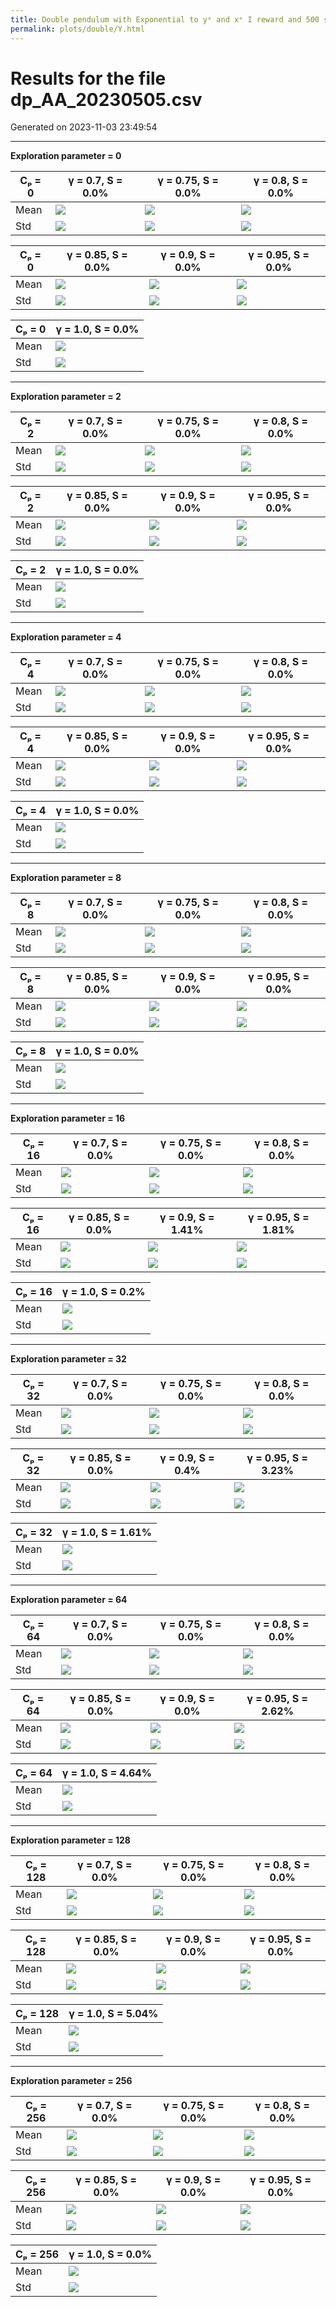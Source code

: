 ```yaml
---
title: Double pendulum with Exponential to yᵉ and xᵉ I reward and 500 steps
permalink: plots/double/Y.html
---
```


# Results for the file dp_AA_20230505.csv 

Generated on 2023-11-03 23:49:54

---

**Exploration parameter = 0**

| Cₚ = 0 | γ = 0.7, S = 0.0% | γ = 0.75, S = 0.0% | γ = 0.8, S = 0.0% | 
| --- | --- | --- | --- | 
| Mean | ![](fig/dp_AA/mean_g_0.7_cp_0.png) | ![](fig/dp_AA/mean_g_0.75_cp_0.png) | ![](fig/dp_AA/mean_g_0.8_cp_0.png) | 
| Std | ![](fig/dp_AA/std_g_0.7_cp_0.png) | ![](fig/dp_AA/std_g_0.75_cp_0.png) | ![](fig/dp_AA/std_g_0.8_cp_0.png) | 

| Cₚ = 0 | γ = 0.85, S = 0.0% | γ = 0.9, S = 0.0% | γ = 0.95, S = 0.0% | 
| --- | --- | --- | --- | 
| Mean | ![](fig/dp_AA/mean_g_0.85_cp_0.png) | ![](fig/dp_AA/mean_g_0.9_cp_0.png) | ![](fig/dp_AA/mean_g_0.95_cp_0.png) | 
| Std | ![](fig/dp_AA/std_g_0.85_cp_0.png) | ![](fig/dp_AA/std_g_0.9_cp_0.png) | ![](fig/dp_AA/std_g_0.95_cp_0.png) | 

| Cₚ = 0 | γ = 1.0, S = 0.0% | 
| --- | --- | 
| Mean | ![](fig/dp_AA/mean_g_1.0_cp_0.png) | 
| Std | ![](fig/dp_AA/std_g_1.0_cp_0.png) | 

---

**Exploration parameter = 2**

| Cₚ = 2 | γ = 0.7, S = 0.0% | γ = 0.75, S = 0.0% | γ = 0.8, S = 0.0% | 
| --- | --- | --- | --- | 
| Mean | ![](fig/dp_AA/mean_g_0.7_cp_2.png) | ![](fig/dp_AA/mean_g_0.75_cp_2.png) | ![](fig/dp_AA/mean_g_0.8_cp_2.png) | 
| Std | ![](fig/dp_AA/std_g_0.7_cp_2.png) | ![](fig/dp_AA/std_g_0.75_cp_2.png) | ![](fig/dp_AA/std_g_0.8_cp_2.png) | 

| Cₚ = 2 | γ = 0.85, S = 0.0% | γ = 0.9, S = 0.0% | γ = 0.95, S = 0.0% | 
| --- | --- | --- | --- | 
| Mean | ![](fig/dp_AA/mean_g_0.85_cp_2.png) | ![](fig/dp_AA/mean_g_0.9_cp_2.png) | ![](fig/dp_AA/mean_g_0.95_cp_2.png) | 
| Std | ![](fig/dp_AA/std_g_0.85_cp_2.png) | ![](fig/dp_AA/std_g_0.9_cp_2.png) | ![](fig/dp_AA/std_g_0.95_cp_2.png) | 

| Cₚ = 2 | γ = 1.0, S = 0.0% | 
| --- | --- | 
| Mean | ![](fig/dp_AA/mean_g_1.0_cp_2.png) | 
| Std | ![](fig/dp_AA/std_g_1.0_cp_2.png) | 

---

**Exploration parameter = 4**

| Cₚ = 4 | γ = 0.7, S = 0.0% | γ = 0.75, S = 0.0% | γ = 0.8, S = 0.0% | 
| --- | --- | --- | --- | 
| Mean | ![](fig/dp_AA/mean_g_0.7_cp_4.png) | ![](fig/dp_AA/mean_g_0.75_cp_4.png) | ![](fig/dp_AA/mean_g_0.8_cp_4.png) | 
| Std | ![](fig/dp_AA/std_g_0.7_cp_4.png) | ![](fig/dp_AA/std_g_0.75_cp_4.png) | ![](fig/dp_AA/std_g_0.8_cp_4.png) | 

| Cₚ = 4 | γ = 0.85, S = 0.0% | γ = 0.9, S = 0.0% | γ = 0.95, S = 0.0% | 
| --- | --- | --- | --- | 
| Mean | ![](fig/dp_AA/mean_g_0.85_cp_4.png) | ![](fig/dp_AA/mean_g_0.9_cp_4.png) | ![](fig/dp_AA/mean_g_0.95_cp_4.png) | 
| Std | ![](fig/dp_AA/std_g_0.85_cp_4.png) | ![](fig/dp_AA/std_g_0.9_cp_4.png) | ![](fig/dp_AA/std_g_0.95_cp_4.png) | 

| Cₚ = 4 | γ = 1.0, S = 0.0% | 
| --- | --- | 
| Mean | ![](fig/dp_AA/mean_g_1.0_cp_4.png) | 
| Std | ![](fig/dp_AA/std_g_1.0_cp_4.png) | 

---

**Exploration parameter = 8**

| Cₚ = 8 | γ = 0.7, S = 0.0% | γ = 0.75, S = 0.0% | γ = 0.8, S = 0.0% | 
| --- | --- | --- | --- | 
| Mean | ![](fig/dp_AA/mean_g_0.7_cp_8.png) | ![](fig/dp_AA/mean_g_0.75_cp_8.png) | ![](fig/dp_AA/mean_g_0.8_cp_8.png) | 
| Std | ![](fig/dp_AA/std_g_0.7_cp_8.png) | ![](fig/dp_AA/std_g_0.75_cp_8.png) | ![](fig/dp_AA/std_g_0.8_cp_8.png) | 

| Cₚ = 8 | γ = 0.85, S = 0.0% | γ = 0.9, S = 0.0% | γ = 0.95, S = 0.0% | 
| --- | --- | --- | --- | 
| Mean | ![](fig/dp_AA/mean_g_0.85_cp_8.png) | ![](fig/dp_AA/mean_g_0.9_cp_8.png) | ![](fig/dp_AA/mean_g_0.95_cp_8.png) | 
| Std | ![](fig/dp_AA/std_g_0.85_cp_8.png) | ![](fig/dp_AA/std_g_0.9_cp_8.png) | ![](fig/dp_AA/std_g_0.95_cp_8.png) | 

| Cₚ = 8 | γ = 1.0, S = 0.0% | 
| --- | --- | 
| Mean | ![](fig/dp_AA/mean_g_1.0_cp_8.png) | 
| Std | ![](fig/dp_AA/std_g_1.0_cp_8.png) | 

---

**Exploration parameter = 16**

| Cₚ = 16 | γ = 0.7, S = 0.0% | γ = 0.75, S = 0.0% | γ = 0.8, S = 0.0% | 
| --- | --- | --- | --- | 
| Mean | ![](fig/dp_AA/mean_g_0.7_cp_16.png) | ![](fig/dp_AA/mean_g_0.75_cp_16.png) | ![](fig/dp_AA/mean_g_0.8_cp_16.png) | 
| Std | ![](fig/dp_AA/std_g_0.7_cp_16.png) | ![](fig/dp_AA/std_g_0.75_cp_16.png) | ![](fig/dp_AA/std_g_0.8_cp_16.png) | 

| Cₚ = 16 | γ = 0.85, S = 0.0% | γ = 0.9, S = 1.41% | γ = 0.95, S = 1.81% | 
| --- | --- | --- | --- | 
| Mean | ![](fig/dp_AA/mean_g_0.85_cp_16.png) | ![](fig/dp_AA/mean_g_0.9_cp_16.png) | ![](fig/dp_AA/mean_g_0.95_cp_16.png) | 
| Std | ![](fig/dp_AA/std_g_0.85_cp_16.png) | ![](fig/dp_AA/std_g_0.9_cp_16.png) | ![](fig/dp_AA/std_g_0.95_cp_16.png) | 

| Cₚ = 16 | γ = 1.0, S = 0.2% | 
| --- | --- | 
| Mean | ![](fig/dp_AA/mean_g_1.0_cp_16.png) | 
| Std | ![](fig/dp_AA/std_g_1.0_cp_16.png) | 

---

**Exploration parameter = 32**

| Cₚ = 32 | γ = 0.7, S = 0.0% | γ = 0.75, S = 0.0% | γ = 0.8, S = 0.0% | 
| --- | --- | --- | --- | 
| Mean | ![](fig/dp_AA/mean_g_0.7_cp_32.png) | ![](fig/dp_AA/mean_g_0.75_cp_32.png) | ![](fig/dp_AA/mean_g_0.8_cp_32.png) | 
| Std | ![](fig/dp_AA/std_g_0.7_cp_32.png) | ![](fig/dp_AA/std_g_0.75_cp_32.png) | ![](fig/dp_AA/std_g_0.8_cp_32.png) | 

| Cₚ = 32 | γ = 0.85, S = 0.0% | γ = 0.9, S = 0.4% | γ = 0.95, S = 3.23% | 
| --- | --- | --- | --- | 
| Mean | ![](fig/dp_AA/mean_g_0.85_cp_32.png) | ![](fig/dp_AA/mean_g_0.9_cp_32.png) | ![](fig/dp_AA/mean_g_0.95_cp_32.png) | 
| Std | ![](fig/dp_AA/std_g_0.85_cp_32.png) | ![](fig/dp_AA/std_g_0.9_cp_32.png) | ![](fig/dp_AA/std_g_0.95_cp_32.png) | 

| Cₚ = 32 | γ = 1.0, S = 1.61% | 
| --- | --- | 
| Mean | ![](fig/dp_AA/mean_g_1.0_cp_32.png) | 
| Std | ![](fig/dp_AA/std_g_1.0_cp_32.png) | 

---

**Exploration parameter = 64**

| Cₚ = 64 | γ = 0.7, S = 0.0% | γ = 0.75, S = 0.0% | γ = 0.8, S = 0.0% | 
| --- | --- | --- | --- | 
| Mean | ![](fig/dp_AA/mean_g_0.7_cp_64.png) | ![](fig/dp_AA/mean_g_0.75_cp_64.png) | ![](fig/dp_AA/mean_g_0.8_cp_64.png) | 
| Std | ![](fig/dp_AA/std_g_0.7_cp_64.png) | ![](fig/dp_AA/std_g_0.75_cp_64.png) | ![](fig/dp_AA/std_g_0.8_cp_64.png) | 

| Cₚ = 64 | γ = 0.85, S = 0.0% | γ = 0.9, S = 0.0% | γ = 0.95, S = 2.62% | 
| --- | --- | --- | --- | 
| Mean | ![](fig/dp_AA/mean_g_0.85_cp_64.png) | ![](fig/dp_AA/mean_g_0.9_cp_64.png) | ![](fig/dp_AA/mean_g_0.95_cp_64.png) | 
| Std | ![](fig/dp_AA/std_g_0.85_cp_64.png) | ![](fig/dp_AA/std_g_0.9_cp_64.png) | ![](fig/dp_AA/std_g_0.95_cp_64.png) | 

| Cₚ = 64 | γ = 1.0, S = 4.64% | 
| --- | --- | 
| Mean | ![](fig/dp_AA/mean_g_1.0_cp_64.png) | 
| Std | ![](fig/dp_AA/std_g_1.0_cp_64.png) | 

---

**Exploration parameter = 128**

| Cₚ = 128 | γ = 0.7, S = 0.0% | γ = 0.75, S = 0.0% | γ = 0.8, S = 0.0% | 
| --- | --- | --- | --- | 
| Mean | ![](fig/dp_AA/mean_g_0.7_cp_128.png) | ![](fig/dp_AA/mean_g_0.75_cp_128.png) | ![](fig/dp_AA/mean_g_0.8_cp_128.png) | 
| Std | ![](fig/dp_AA/std_g_0.7_cp_128.png) | ![](fig/dp_AA/std_g_0.75_cp_128.png) | ![](fig/dp_AA/std_g_0.8_cp_128.png) | 

| Cₚ = 128 | γ = 0.85, S = 0.0% | γ = 0.9, S = 0.0% | γ = 0.95, S = 0.0% | 
| --- | --- | --- | --- | 
| Mean | ![](fig/dp_AA/mean_g_0.85_cp_128.png) | ![](fig/dp_AA/mean_g_0.9_cp_128.png) | ![](fig/dp_AA/mean_g_0.95_cp_128.png) | 
| Std | ![](fig/dp_AA/std_g_0.85_cp_128.png) | ![](fig/dp_AA/std_g_0.9_cp_128.png) | ![](fig/dp_AA/std_g_0.95_cp_128.png) | 

| Cₚ = 128 | γ = 1.0, S = 5.04% | 
| --- | --- | 
| Mean | ![](fig/dp_AA/mean_g_1.0_cp_128.png) | 
| Std | ![](fig/dp_AA/std_g_1.0_cp_128.png) | 

---

**Exploration parameter = 256**

| Cₚ = 256 | γ = 0.7, S = 0.0% | γ = 0.75, S = 0.0% | γ = 0.8, S = 0.0% | 
| --- | --- | --- | --- | 
| Mean | ![](fig/dp_AA/mean_g_0.7_cp_256.png) | ![](fig/dp_AA/mean_g_0.75_cp_256.png) | ![](fig/dp_AA/mean_g_0.8_cp_256.png) | 
| Std | ![](fig/dp_AA/std_g_0.7_cp_256.png) | ![](fig/dp_AA/std_g_0.75_cp_256.png) | ![](fig/dp_AA/std_g_0.8_cp_256.png) | 

| Cₚ = 256 | γ = 0.85, S = 0.0% | γ = 0.9, S = 0.0% | γ = 0.95, S = 0.0% | 
| --- | --- | --- | --- | 
| Mean | ![](fig/dp_AA/mean_g_0.85_cp_256.png) | ![](fig/dp_AA/mean_g_0.9_cp_256.png) | ![](fig/dp_AA/mean_g_0.95_cp_256.png) | 
| Std | ![](fig/dp_AA/std_g_0.85_cp_256.png) | ![](fig/dp_AA/std_g_0.9_cp_256.png) | ![](fig/dp_AA/std_g_0.95_cp_256.png) | 

| Cₚ = 256 | γ = 1.0, S = 0.0% | 
| --- | --- | 
| Mean | ![](fig/dp_AA/mean_g_1.0_cp_256.png) | 
| Std | ![](fig/dp_AA/std_g_1.0_cp_256.png) | 

